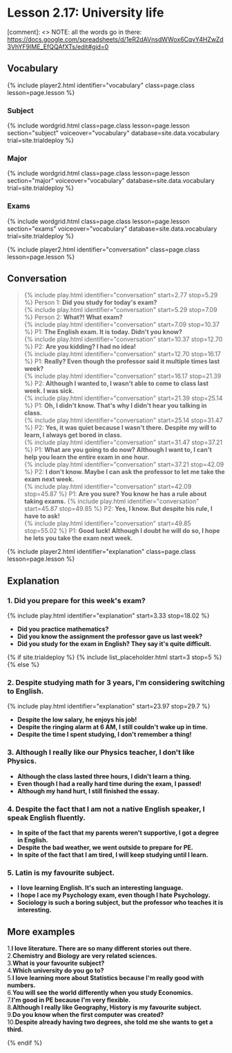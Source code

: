 ﻿---
layout: lesson
class: "2"
lesson: "17"
---


# Lesson 2.17: University life

[comment]: <> NOTE: all the words go in there: https://docs.google.com/spreadsheets/d/1eR2dAVnsdWWox6CqvY4HZwZd3VhYF9IME_EfQQAfXTs/edit#gid=0


## Vocabulary 
{% include player2.html identifier="vocabulary" class=page.class lesson=page.lesson %}

### Subject 

{% include wordgrid.html 
		class=page.class 
		lesson=page.lesson 
		section="subject"
		voiceover="vocabulary"
		database=site.data.vocabulary 
		trial=site.trialdeploy %}

### Major 

	
{% include wordgrid.html 
		class=page.class 
		lesson=page.lesson 
		section="major"
		voiceover="vocabulary"
		database=site.data.vocabulary 
		trial=site.trialdeploy %}


### Exams

{% include wordgrid.html 
		class=page.class 
		lesson=page.lesson 
		section="exams"
		voiceover="vocabulary"
		database=site.data.vocabulary 
		trial=site.trialdeploy %}
		

{% include player2.html identifier="conversation" class=page.class lesson=page.lesson %}

## Conversation

> {% include play.html identifier="conversation" start=2.77 stop=5.29 %} Person 1: **Did you study for today's exam?**  
> {% include play.html identifier="conversation" start=5.29 stop=7.09 %} Person 2: **What?! What exam?**     
> {% include play.html identifier="conversation" start=7.09 stop=10.37 %} P1: **The English exam. It is today. Didn't you know?**    
> {% include play.html identifier="conversation" start=10.37 stop=12.70 %} P2: **Are you kidding? I had no idea!**  
> {% include play.html identifier="conversation" start=12.70 stop=16.17 %} P1: **Really? Even though the professor said it multiple times last week?**  
> {% include play.html identifier="conversation" start=16.17 stop=21.39 %} P2: **Although I wanted to, I wasn't able to come to class last week. I was sick.**  
> {% include play.html identifier="conversation" start=21.39 stop=25.14 %} P1: **Oh, I didn't know. That's why I didn't hear you talking in class.**  
> {% include play.html identifier="conversation" start=25.14 stop=31.47 %} P2: **Yes, it was quiet because I wasn't there. Despite my will to learn, I always get bored in class.**  
> {% include play.html identifier="conversation" start=31.47 stop=37.21 %} P1: **What are you going to do now? Although I want to, I can't help you learn the entire exam in one hour.**  
> {% include play.html identifier="conversation" start=37.21 stop=42.09 %} P2: **I don't know. Maybe I can ask the professor to let me take the exam next week.**  
> {% include play.html identifier="conversation" start=42.09 stop=45.87 %} P1: **Are you sure? You know he has a rule about taking exams.** 
> {% include play.html identifier="conversation" start=45.87 stop=49.85 %} P2: **Yes, I know. But despite his rule, I have to ask!**  
> {% include play.html identifier="conversation" start=49.85 stop=55.02 %} P1: **Good luck! Although I doubt he will do so, I hope he lets you take the exam next week.**



{% include player2.html identifier="explanation" class=page.class lesson=page.lesson %}
## Explanation

### 1. Did you prepare for this week's exam?

{% include play.html identifier="explanation" start=3.33 stop=18.02 %} 

- **Did you practice mathematics?**
- **Did you know the assignment the professor gave us last week?**
- **Did you study for the exam in English? They say it's quite difficult.**


{% if site.trialdeploy %}
  {% include list_placeholder.html start=3 stop=5 %}
  {% else %}


### 2. Despite studying math for 3 years, I'm considering switching to English.

{% include play.html identifier="explanation" start=23.97 stop=29.7 %} 

- **Despite the low salary, he enjoys his job!**
- **Despite the ringing alarm at 6 AM, I still couldn't wake up in time.**
- **Despite the time I spent studying, I don't remember a thing!**

### 3. Although I really like our Physics teacher, I don't like Physics.

- **Although the class lasted three hours, I didn't learn a thing.**
- **Even though I had a really hard time during the exam, I passed!**
- **Although my hand hurt, I still finished the essay.**

### 4. Despite the fact that I am not a native English speaker, I speak English fluently.

- **In spite of the fact that my parents weren't supportive, I got a degree in English.**
- **Despite the bad weather, we went outside to prepare for PE.**
- **In spite of the fact that I am tired, I will keep studying until I learn.**

### 5. Latin is my favourite subject.

- **I love learning English. It's such an interesting language.**
- **I hope I ace my Psychology exam, even though I hate Psychology.**
- **Sociology is such a boring subject, but the professor who teaches it is interesting.**

## More examples 
1.**I love literature. There are so many different stories out there.**  
2.**Chemistry and Biology are very related sciences.**  
3.**What is your favourite subject?**  
4.**Which university do you go to?**  
5.**I love learning more about Statistics because I'm really good with numbers.**  
6.**You will see the world differently when you study Economics.**  
7.**I'm good in PE because I'm very flexible.**  
8.**Although I really like Geography, History is my favourite subject.**  
9.**Do you know when the first computer was created?**  
10.**Despite already having two degrees, she told me she wants to get a third.**  


  {% endif %}